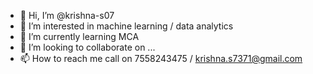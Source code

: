 - 👋 Hi, I’m @krishna-s07
- 👀 I’m interested in machine learning / data analytics 
- 🌱 I’m currently learning MCA
- 💞️ I’m looking to collaborate on ...
- 📫 How to reach me call on 7558243475 / krishna.s7371@gmail.com 

<!---
krishna-s07/krishna-s07 is a ✨ special ✨ repository because its `README.md` (this file) appears on your GitHub profile.
You can click the Preview link to take a look at your changes.
--->
